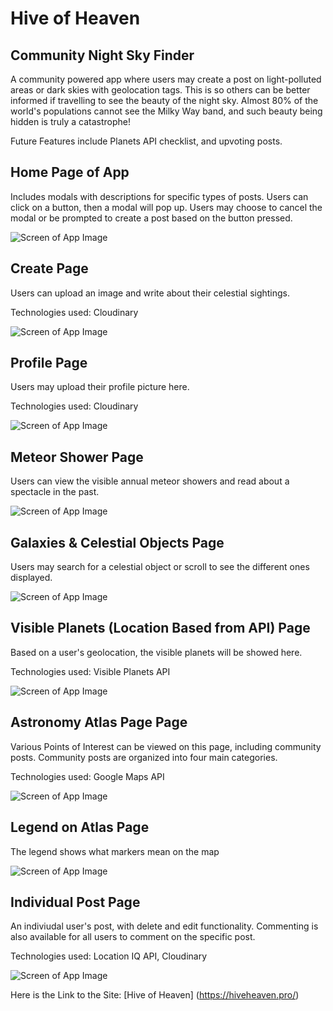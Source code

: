 # Hive of Heaven
## Community Night Sky Finder

A community powered app where users may
create a post on light-polluted areas or dark skies
with geolocation tags. This is so others can be
better informed if travelling to see the beauty of
the night sky. Almost 80% of the world's
populations cannot see the Milky Way band, and
such beauty being hidden is truly a catastrophe!


Future Features include Planets API checklist, and upvoting posts.

## Home Page of App

Includes modals with descriptions for specific types of posts. Users can click on a button, then a modal will pop up. Users may choose to cancel the modal or be prompted to create a post based on the button pressed.

![Screen of App Image](./p1home.png)

## Create Page
Users can upload an image and write about their celestial sightings. 

Technologies used: Cloudinary

![Screen of App Image](./p1post.png)



## Profile Page
Users may upload their profile picture here.

Technologies used: Cloudinary

![Screen of App Image](./p2profile.png)



## Meteor Shower Page
Users can view the visible annual meteor showers and read about a spectacle in the past.

![Screen of App Image](./p3meteor.png)



## Galaxies & Celestial Objects Page
Users may search for a celestial object or scroll to see the different ones displayed.

![Screen of App Image](./p4celestial.png)


## Visible Planets (Location Based from API) Page
Based on a user's geolocation, the visible planets will be showed here.

Technologies used: Visible Planets API

![Screen of App Image](./p5visible.png)



## Astronomy Atlas Page Page
Various Points of Interest can be viewed on this page, including community posts. Community posts are organized into four main categories. 

Technologies used: Google Maps API

![Screen of App Image](./p6atlas.png)



## Legend on Atlas Page
The legend shows what markers mean on the map

![Screen of App Image](./p6legend.png)


## Individual Post Page
An indiviudal user's post, with delete and edit functionality. Commenting is also available for all users to comment on the specific post.

Technologies used: Location IQ API, Cloudinary

![Screen of App Image](./p7posting.png)













Here is the Link to the Site: [Hive of Heaven]
(https://hiveheaven.pro/)

